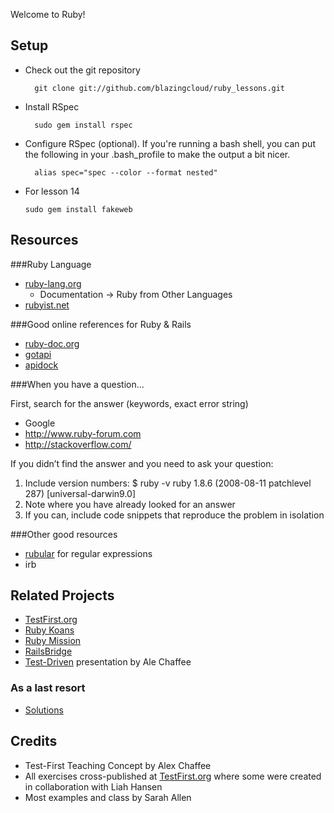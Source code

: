 Welcome to Ruby!

## Setup

* Check out the git repository

        git clone git://github.com/blazingcloud/ruby_lessons.git

* Install RSpec

        sudo gem install rspec

* Configure RSpec (optional). If you're running a bash shell, you can put the following in your .bash_profile to make the output a bit nicer.

        alias spec="spec --color --format nested"

* For lesson 14

      sudo gem install fakeweb

## Resources

###Ruby Language

* [ruby-lang.org](http://www.ruby-lang.org) 
  * Documentation -> Ruby from Other Languages
* [rubyist.net](http://www.rubyist.net/~slagell/ruby/)

###Good online references for Ruby & Rails

*	[ruby-doc.org](http://www.ruby-doc.org/) 
*	[gotapi](http://www.gotapi.com/rubyrails)
*	[apidock](http://apidock.com/)

###When you have a question...

First, search for the answer (keywords, exact error string)

*	Google
*	http://www.ruby-forum.com 
*	http://stackoverflow.com/ 

If you didn’t find the answer and you need to ask your question:

1. Include version numbers:
    $ ruby -v
    ruby 1.8.6 (2008-08-11 patchlevel 287) \[universal-darwin9.0\]
2. Note where you have already looked for an answer
3. If you can, include code snippets that reproduce the problem in isolation

###Other good resources

*	[rubular](http://www.rubular.com/) for regular expressions 
*	irb  

## Related Projects

* [TestFirst.org](http://testfirst.org)
* [Ruby Koans](http://github.com/edgecase/ruby_koans)
* [Ruby Mission](http://github.com/alexch/mission)
* [RailsBridge](http://groups.google.com/group/railsbridge)
* [Test-Driven](http://www.slideshare.net/alexchaffee/test-driven) presentation by Ale Chaffee

### As a last resort
* [Solutions](http://github.com/ultrasaurus/test-first-teaching)

## Credits

* Test-First Teaching Concept by Alex Chaffee
* All exercises cross-published at [TestFirst.org](http://testfirst.org) where some were created in collaboration with Liah Hansen
* Most examples and class by Sarah Allen

